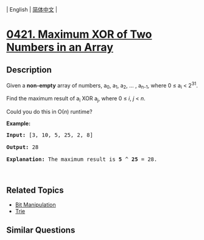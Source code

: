 
| English | [简体中文](README.md) |
# [0421. Maximum XOR of Two Numbers in an Array](https://leetcode-cn.com/problems/maximum-xor-of-two-numbers-in-an-array/)
## Description
<p>Given a <b>non-empty</b> array of numbers, a<sub>0</sub>, a<sub>1</sub>, a<sub>2</sub>, &hellip; , a<sub>n-1</sub>, where 0 &le; a<sub>i</sub> &lt; 2<sup>31</sup>.</p>

<p>Find the maximum result of a<sub>i</sub> XOR a<sub>j</sub>, where 0 &le; <i>i</i>, <i>j</i> &lt; <i>n</i>.</p>

<p>Could you do this in O(<i>n</i>) runtime?</p>

<p><b>Example:</b></p>

<pre>
<b>Input:</b> [3, 10, 5, 25, 2, 8]

<b>Output:</b> 28

<b>Explanation:</b> The maximum result is <b>5</b> ^ <b>25</b> = 28.
</pre>

<p>&nbsp;</p>

## Related Topics
- [Bit Manipulation](https://leetcode-cn.com/tag/bit-manipulation)
- [Trie](https://leetcode-cn.com/tag/trie)
## Similar Questions

